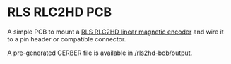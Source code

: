RLS RLC2HD PCB
==============

A simple PCB to mount a [RLS RLC2HD linear magnetic encoder](https://www.rls.si/eng/rlc2hd-miniature-linear-and-rotary-pcb-level-incremental-magnetic-encoder) and wire it to a pin header or compatible connector.

A pre-generated GERBER file is available in [/rls2hd-bob/output](/rls2hd-bob/output).